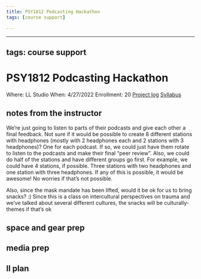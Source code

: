 ```yaml
---
title: PSY1812 Podcasting Hackathon
tags: [course support]

---
```


---
tags: course support
---
# PSY1812 Podcasting Hackathon

Where: LL Studio
When: 4/27/2022
Enrollment: 20
[Project log](https://docs.google.com/document/d/1GYDmxgneEjz8rA5sOHzg0-JwMgVrOqVHOZOPHHgDxII/edit?usp=drivesdk)
[Syllabus](https://airtable.com/appOgUGNrRPyW0xRm/tblF0oKLCPhK6TnAe/viwxouIdoOK1PvsTF/recBE2fua5pAd2gvU/flde6CJXApRaFoOpC/att5omjM6BWN06lil?blocks=hide)

## notes from the instructor

We’re just going to listen to parts of their podcasts and give each other a final feedback. Not sure if it would be possible to create 8 different stations with headphones (mostly with 2 headphones each and 2 stations with 3 headphones)? One for each podcast. If so, we could just have them rotate to listen to the podcasts and make their final “peer review”. Also, we could do half of the stations and have different groups go first. For example, we could have 4 stations, if possible. Three stations with two headphones and one station with three headphones. If any of this is possible, it would be awesome! No worries if that’s not possible.

Also, since the mask mandate has been lifted, would it be ok for us to bring snacks? :) Since this is a class on intercultural perspectives on trauma and we’ve talked about several different cultures, the snacks will be culturally-themes if that’s ok

## space and gear prep
## media prep
## ll plan